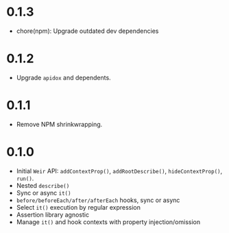 # 0.1.3

* chore(npm): Upgrade outdated dev dependencies

# 0.1.2

* Upgrade `apidox` and dependents.

# 0.1.1

* Remove NPM shrinkwrapping.

# 0.1.0

* Initial `Weir` API: `addContextProp()`, `addRootDescribe()`, `hideContextProp()`, `run()`.
* Nested `describe()`
* Sync or async `it()`
* `before/beforeEach/after/afterEach` hooks, sync or async
* Select `it()` execution by regular expression
* Assertion library agnostic
* Manage `it()` and hook contexts with property injection/omission
